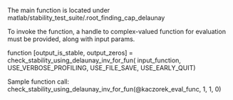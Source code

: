 The main function is located under matlab/stability_test_suite/.root_finding_cap_delaunay

To invoke the function, a handle to complex-valued function for evaluation must be provided, along with input params.

function [output_is_stable, output_zeros] = check_stability_using_delaunay_inv_for_fun(
input_function,
 USE_VERBOSE_PROFILING,
 USE_FILE_SAVE,
 USE_EARLY_QUIT)

Sample function call:
check_stability_using_delaunay_inv_for_fun(@kaczorek_eval_func, 1, 1, 0)
